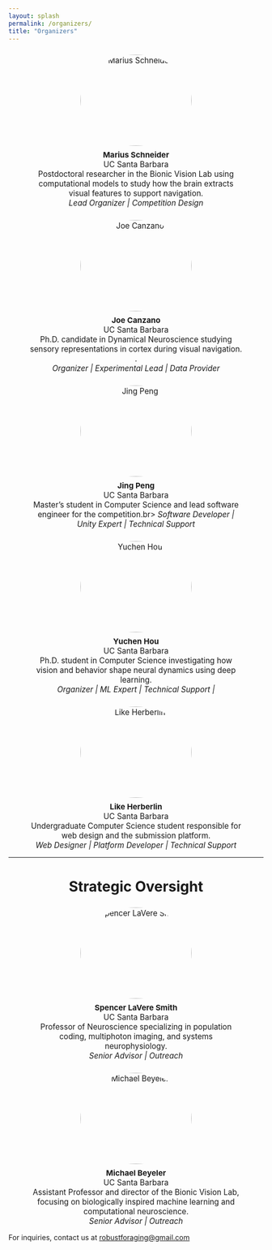 ```yaml
---
layout: splash
permalink: /organizers/
title: "Organizers"
---
```

<style>
.organizer-photo {
  width: 220px;
  height: 180px;
  object-fit: cover;
  border-radius: 80%;
  margin-bottom: 0.5rem;
}
.organizers-grid { display: flex; flex-wrap: wrap; gap: 1.5rem; justify-content: space-around; margin-top: 1.5rem; }
.organizer-card { width: 420px; text-align: center; font-size: 0.95rem; }

</style>

<div class="organizers-grid">
<!-- Marius -->
<div class="organizer-card">
  <img src="/assets/team/Marius.jpeg" alt="Marius Schneider" class="organizer-photo">
  <div class="organizer-info">
    <strong>Marius Schneider</strong><br>
    UC Santa Barbara<br>
    Postdoctoral researcher in the Bionic Vision Lab using computational models to study how the brain extracts visual features to support navigation.<br>
    <em>Lead Organizer | Competition Design</em>
  </div>
</div>

  <!-- Joe -->
<div class="organizer-card">
  <img src="/assets/team/Joe.png" alt="Joe Canzano" class="organizer-photo">
  <div class="organizer-info">
    <strong>Joe Canzano</strong><br>
    UC Santa Barbara<br>
    Ph.D. candidate in Dynamical Neuroscience studying sensory representations in cortex during visual navigation. .<br>
    <em>Organizer | Experimental Lead | Data Provider</em>
  </div>
</div>

<!-- Jing -->
<div class="organizer-card">
  <img src="/assets/team/jing.jpg" alt="Jing Peng" class="organizer-photo">
  <div class="organizer-info">
    <strong>Jing Peng</strong><br>
    UC Santa Barbara<br>
    Master’s student in Computer Science and lead software engineer for the competition.br>
    <em>Software Developer | Unity Expert | Technical Support</em>
  </div>
</div>

<!-- Yuchen -->
<div class="organizer-card">
  <img src="/assets/team/Yuchen.jpg" alt="Yuchen Hou" class="organizer-photo">
  <div class="organizer-info">
    <strong>Yuchen Hou</strong><br>
    UC Santa Barbara<br>
    Ph.D. student in Computer Science investigating how vision and behavior shape neural dynamics using deep learning.<br>
    <em>Organizer | ML Expert | Technical Support | </em>
  </div>
</div>

<!-- Luke -->
<div class="organizer-card">
  <img src="/assets/team/luke.jpg" alt="Like Herberlin" class="organizer-photo">
  <div class="organizer-info">
    <strong>Like Herberlin</strong><br>
    UC Santa Barbara<br>
    Undergraduate Computer Science student responsible for web design and the submission platform.<br>
    <em>Web Designer | Platform Developer | Technical Support</em>
  </div>
</div>
</div>

***

<h1 style="text-align: center;">Strategic Oversight</h1> 

<div class="organizers-grid">

<!-- Spencer -->
<div class="organizer-card">
  <img src="/assets/team/spencer.jpg" alt="Spencer LaVere Smith" class="organizer-photo">
  <div class="organizer-info">
    <strong>Spencer LaVere Smith</strong><br>
    UC Santa Barbara<br>
    Professor of Neuroscience specializing in population coding, multiphoton imaging, and systems neurophysiology.<br>
    <em>Senior Advisor | Outreach</em>
  </div>
</div>

<!-- Michael -->
<div class="organizer-card">
  <img src="/assets/team/michael.png" alt="Michael Beyeler" class="organizer-photo">
  <div class="organizer-info">
    <strong>Michael Beyeler</strong><br>
    UC Santa Barbara<br>
    Assistant Professor and director of the Bionic Vision Lab, focusing on biologically inspired machine learning and computational neuroscience.<br>
    <em>Senior Advisor | Outreach</em>
  </div>
</div>

</div>



For inquiries, contact us at [robustforaging@gmail.com](mailto:robustforaging@gmail.com)
